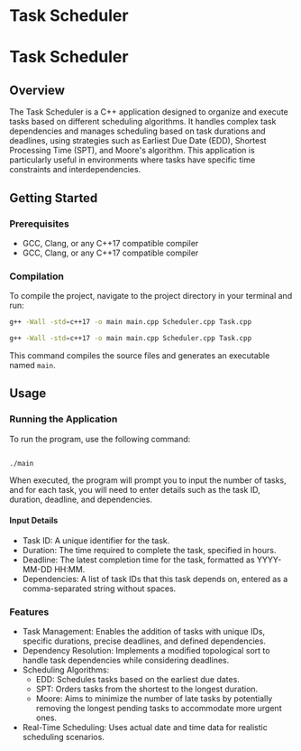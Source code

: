 # Task Scheduler

# Task Scheduler

## Overview

The Task Scheduler is a C++ application designed to organize and execute tasks based on different scheduling algorithms. It handles complex task dependencies and manages scheduling based on task durations and deadlines, using strategies such as Earliest Due Date (EDD), Shortest Processing Time (SPT), and Moore's algorithm. This application is particularly useful in environments where tasks have specific time constraints and interdependencies.

## Getting Started

### Prerequisites

- GCC, Clang, or any C++17 compatible compiler
- GCC, Clang, or any C++17 compatible compiler

### Compilation

To compile the project, navigate to the project directory in your terminal and run:

```bash
g++ -Wall -std=c++17 -o main main.cpp Scheduler.cpp Task.cpp
```

```bash
g++ -Wall -std=c++17 -o main main.cpp Scheduler.cpp Task.cpp
```

This command compiles the source files and generates an executable named `main`.

## Usage

### Running the Application

To run the program, use the following command:

```bash

./main
```

When executed, the program will prompt you to input the number of tasks, and for each task, you will need to enter details such as the task ID, duration, deadline, and dependencies.

#### Input Details

- Task ID: A unique identifier for the task.
- Duration: The time required to complete the task, specified in hours.
- Deadline: The latest completion time for the task, formatted as YYYY-MM-DD HH:MM.
- Dependencies: A list of task IDs that this task depends on, entered as a comma-separated string without spaces.

### Features

- Task Management: Enables the addition of tasks with unique IDs, specific durations, precise deadlines, and defined dependencies.
- Dependency Resolution: Implements a modified topological sort to handle task dependencies while considering deadlines.
- Scheduling Algorithms:
  - EDD: Schedules tasks based on the earliest due dates.
  - SPT: Orders tasks from the shortest to the longest duration.
  - Moore: Aims to minimize the number of late tasks by potentially removing the longest pending tasks to accommodate more urgent ones.
- Real-Time Scheduling: Uses actual date and time data for realistic scheduling scenarios.

